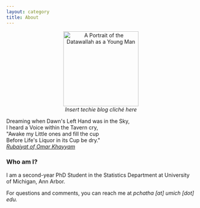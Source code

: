```yaml
---
layout: category
title: About
---
```


<p align="center">
    <img src="{{site.url}}/assets/headshot.jpg" class="portrait" style="display: block; margin: auto;"
    alt="A Portrait of the Datawallah as a Young Man" width="200" >
    <em>Insert techie blog cliché here</em>
</p>


<p class="message">
Dreaming when Dawn's Left Hand was in the Sky,<br>
I heard a Voice within the Tavern cry,<br>
"Awake my Little ones and fill the cup<br>
Before Life's Liquor in its Cup be dry."<br>
<a href="https://www.gutenberg.org/files/22535/22535-h/22535-h.htm"><i>Rubaiyat of Omar Khayyam</i></a>
</p>

### Who am I?

I am a second-year PhD Student in the Statistics Department at University of Michigan, Ann Arbor.

For questions and comments, you can reach me at *pchatha [at] umich [dot] edu.*